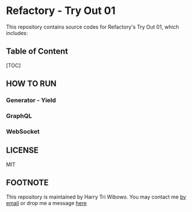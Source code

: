 # Refactory - Try Out 01

This repository contains source codes for Refactory's Try Out 01, which includes:

## Table of Content

[TOC]

## HOW TO RUN

### Generator - Yield

### GraphQL

### WebSocket

## LICENSE

MIT

## FOOTNOTE

This repository is maintained by Harry Tri Wibowo. You may contact me [by email](mail@htwibowo.co) or drop me a message [here](http://linkedin.com/in/htwibowo)

